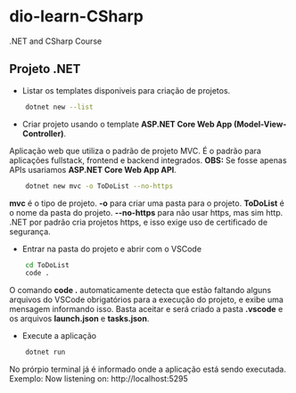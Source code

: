 # dio-learn-CSharp

.NET and CSharp Course

## Projeto .NET

- Listar os templates disponiveis para criação de projetos.

```bash
    dotnet new --list 
```

- Criar projeto usando o template **ASP.NET Core Web App (Model-View-Controller)**.

Aplicação web que utiliza o padrão de projeto MVC.
É o padrão para aplicações fullstack, frontend e backend integrados.
**OBS:** Se fosse apenas APIs usariamos **ASP.NET Core Web App API**.

```bash
    dotnet new mvc -o ToDoList --no-https
```

**mvc** é o tipo de projeto.
**-o** para criar uma pasta para o projeto.
**ToDoList** é o nome da pasta do projeto.
**--no-https** para não usar https, mas sim http.
.NET por padrão cria projetos https, e isso exige uso de certificado de segurança. 

- Entrar na pasta do projeto e abrir com o VSCode

```bash
    cd ToDoList
    code .
```

O comando **code .** automaticamente detecta que estão faltando alguns arquivos do VSCode obrigatórios para a execução do projeto, e exibe uma mensagem informando isso. Basta aceitar e será criado a pasta **.vscode** e os arquivos **launch.json** e **tasks.json**.

- Execute a aplicação

```bash
    dotnet run
```

No prórpio terminal já é informado onde a aplicação está sendo executada.
Exemplo: Now listening on: http://localhost:5295